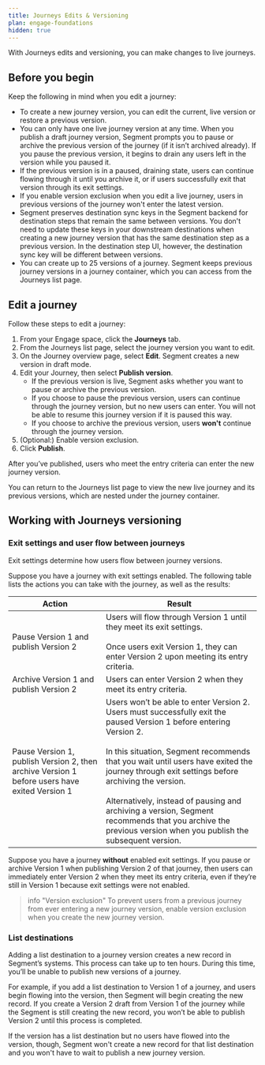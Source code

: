 ```yaml
---
title: Journeys Edits & Versioning
plan: engage-foundations
hidden: true
---
```


With Journeys edits and versioning, you can make changes to live journeys.

## Before you begin

Keep the following in mind when you edit a journey:

- To create a new journey version, you can edit the current, live version or restore a previous version. 
- You can only have one live journey version at any time. When you publish a draft journey version, Segment prompts you to pause or archive the previous version of the journey (if it isn’t archived already). If you pause the previous version, it begins to drain any users left in the version while you paused it.
- If the previous version is in a paused, draining state, users can continue flowing through it until you archive it, or if users successfully exit that version through its exit settings.
- If you enable version exclusion when you edit a live journey, users in previous versions of the journey won't enter the latest version.
- Segment preserves destination sync keys in the Segment backend for destination steps that remain the same between versions. You don't need to update these keys in your downstream destinations when creating a new journey version that has the same destination step as a previous version. In the destination step UI, however, the destination sync key will be different between versions.
- You can create up to 25 versions of a journey. Segment keeps previous journey versions in a journey container, which you can access from the Journeys list page.

## Edit a journey

Follow these steps to edit a journey:

1. From your Engage space, click the **Journeys** tab.
2. From the Journeys list page, select the journey version you want to edit.
3. On the Journey overview page, select **Edit**. Segment creates a new version in draft mode.
4. Edit your Journey, then select **Publish version**.
    - If the previous version is live, Segment asks whether you want to pause or archive the previous version.
    - If you choose to pause the previous version, users can continue through the journey version, but no new users can enter. You will not be able to resume this journey version if it is paused this way.
    - If you choose to archive the previous version, users **won't** continue through the journey version.
5. (Optional:) Enable version exclusion.
6. Click **Publish**.

After you’ve published, users who meet the entry criteria can enter the new journey version.

You can return to the Journeys list page to view the new live journey and its previous versions, which are nested under the journey container.

## Working with Journeys versioning

### Exit settings and user flow between journeys

Exit settings determine how users flow between journey versions.


Suppose you have a journey with exit settings enabled. The following table lists the actions you can take with the journey, as well as the results: 

| Action                                                                                        | Result                                                                                                                                                                                                                                                                                                                                                                                                                                             |
| --------------------------------------------------------------------------------------------- | -------------------------------------------------------------------------------------------------------------------------------------------------------------------------------------------------------------------------------------------------------------------------------------------------------------------------------------------------------------------------------------------------------------------------------------------------- |
| Pause Version 1 and publish Version 2                                                         | Users will flow through Version 1 until they meet its exit settings. <br><br>  Once users exit Version 1, they can enter Version 2 upon meeting its entry criteria.                                                                                                                                                                                                                                                                                 |
| Archive Version 1 and publish Version 2                                                       | Users can enter Version 2 when they meet its entry criteria.                                                                                                                                                                                                                                                                                                                                                                                     |
| Pause Version 1, publish Version 2, then archive Version 1 before users have exited Version 1 | Users won’t be able to enter Version 2. Users must successfully exit the paused Version 1 before entering Version 2.  <br><br> In this situation, Segment recommends that you wait until users have exited the journey through exit settings before archiving the version. <br><br> Alternatively, instead of pausing and archiving a version, Segment recommends that you archive the previous version when you publish the subsequent version. |

Suppose you have a journey **without** enabled exit settings. If you pause or archive Version 1 when publishing Version 2 of that journey, then users can immediately enter Version 2 when they meet its entry criteria, even if they’re still in Version 1 because exit settings were not enabled.

> info "Version exclusion"
> To prevent users from a previous journey from ever entering a new journey version, enable version exclusion when you create the new journey version.


### List destinations

Adding a list destination to a journey version creates a new record in Segment’s systems. This process can take up to ten hours. During this time, you’ll be unable to publish new versions of a journey.

For example, if you add a list destination to Version 1 of a journey, and users begin flowing into the version, then Segment will begin creating the new record. If you create a Version 2 draft from Version 1 of the journey while the Segment is still creating the new record, you won’t be able to publish Version 2 until this process is completed. 

If the version has a list destination but no users have flowed into the version, though, Segment won't create a new record for that list destination and you won't have to wait to publish a new journey version.